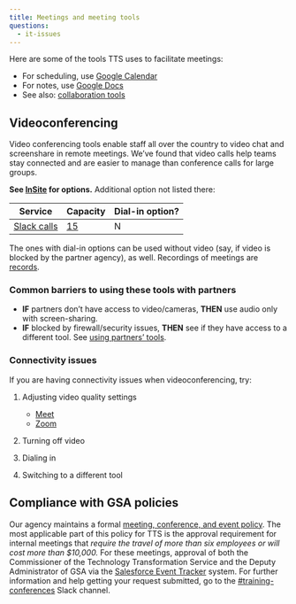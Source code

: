```yaml
---
title: Meetings and meeting tools
questions:
  - it-issues
---
```

Here are some of the tools TTS uses to facilitate meetings:

* For scheduling, use [Google Calendar]({{site.baseurl}}/google-calendar/)
* For notes, use [Google Docs]({{site.baseurl}}/google-drive/)
* See also: [collaboration tools]({{site.baseurl}}/collaboration-tools/)

## Videoconferencing

Video conferencing tools enable staff all over the country to video chat and screenshare in remote meetings. We’ve found that video calls help teams stay connected and are easier to manage than conference calls for large groups.

**See [InSite](https://insite.gsa.gov/employee-resources/information-technology/do-it-yourself-self-help/virtual-and-online-meetings) for options.** Additional option not listed there:

| Service                                                                             | Capacity                                                                         | Dial-in option? |
| ----------------------------------------------------------------------------------- | -------------------------------------------------------------------------------- | --------------- |
| [Slack calls](https://slack.com/help/articles/115003498363-Slack-Calls--the-basics) | [15](https://slack.com/help/articles/216771908-Make-calls-in-Slack#start-a-call) | N               |

The ones with dial-in options can be used without video (say, if video is blocked by the partner agency), as well. Recordings of meetings are [records]({{site.baseurl}}/records-management/).

### Common barriers to using these tools with partners

* **IF** partners don’t have access to video/cameras, **THEN** use audio only with screen-sharing.
* **IF** blocked by firewall/security issues, **THEN** see if they have access to a different tool. See [using partners’ tools]({{site.baseurl}}/collaboration-tools/#using-partners-tools).

### Connectivity issues

If you are having connectivity issues when videoconferencing, try:

1. Adjusting video quality settings

   * [Meet](https://support.google.com/a/users/answer/9302964#adjust-video-quality)
   * [Zoom](https://support.zoom.us/hc/en-us/articles/201362623-Changing-settings-in-the-desktop-client-or-mobile-app)
2. Turning off video
3. Dialing in
4. Switching to a different tool

## Compliance with GSA policies

Our agency maintains a formal [meeting, conference, and event policy](https://www.gsa.gov/portal/mediaId/205471/fileName/OAS_57851_Conference_and_Event_Management_(Signed_on_January_28__2015).action). The most applicable part of this policy for TTS is the approval requirement for internal meetings that *require the travel of more than six employees or will cost more than $10,000.* For these meetings, approval of both the Commissioner of the Technology Transformation Service and the Deputy Administrator of GSA via the [Salesforce Event Tracker](https://gsa.my.salesforce.com/a1b/o) system. For further information and help getting your request submitted, go to the [\#training-conferences](https://gsa-tts.slack.com/messages/training-conferences) Slack channel.